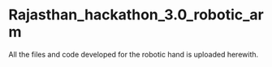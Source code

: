# Rajasthan_hackathon_3.0_robotic_arm
All the files and code developed for the robotic hand is uploaded herewith.
